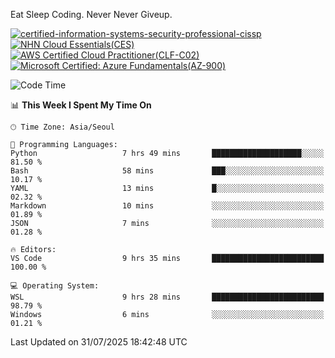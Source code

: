 Eat Sleep Coding.
Never Never Giveup.

[![certified-information-systems-security-professional-cissp](https://github.com/user-attachments/assets/d259884f-7f9a-4d80-a663-6968ead7464a)](https://www.credly.com/badges/f394a010-85a0-450b-9136-8043af01d71c/public_url)
[![NHN Cloud Essentials(CES)](https://github.com/user-attachments/assets/f405dcae-c923-424d-927f-e993bac10fa9)](https://www.nhncloud.com/kr/edu/certification/search)
[![AWS Certified Cloud Practitioner(CLF-C02)](https://github.com/user-attachments/assets/5199a6f5-42d5-4e70-b493-16c3fd42e691)](https://www.credly.com/badges/235e2b66-a782-4a21-ac77-ac4e42037113)
[![Microsoft Certified: Azure Fundamentals(AZ-900)](https://github.com/user-attachments/assets/7eb23f86-6311-42f9-83ab-166a25656710)](https://learn.microsoft.com/en-us/users/tiaz0128/credentials/ca6706271c8233ef)

<!--START_SECTION:waka-->
![Code Time](http://img.shields.io/badge/Code%20Time-4%2C318%20hrs%201%20min-blue)

📊 **This Week I Spent My Time On** 

```text
🕑︎ Time Zone: Asia/Seoul

💬 Programming Languages: 
Python                   7 hrs 49 mins       ████████████████████░░░░░   81.50 % 
Bash                     58 mins             ███░░░░░░░░░░░░░░░░░░░░░░   10.17 % 
YAML                     13 mins             █░░░░░░░░░░░░░░░░░░░░░░░░   02.32 % 
Markdown                 10 mins             ░░░░░░░░░░░░░░░░░░░░░░░░░   01.89 % 
JSON                     7 mins              ░░░░░░░░░░░░░░░░░░░░░░░░░   01.28 % 

🔥 Editors: 
VS Code                  9 hrs 35 mins       █████████████████████████   100.00 % 

💻 Operating System: 
WSL                      9 hrs 28 mins       █████████████████████████   98.79 % 
Windows                  6 mins              ░░░░░░░░░░░░░░░░░░░░░░░░░   01.21 % 
```


 Last Updated on 31/07/2025 18:42:48 UTC
<!--END_SECTION:waka-->
